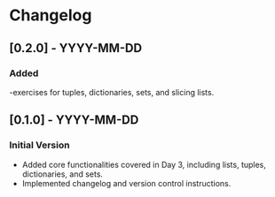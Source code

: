 # Changelog 


## [0.2.0] - YYYY-MM-DD
### Added
-exercises for tuples, dictionaries, sets, and slicing lists.
## [0.1.0] - YYYY-MM-DD 
### Initial Version
- Added core functionalities covered in Day 3, including lists, tuples, dictionaries, and sets.
- Implemented changelog and version control instructions.